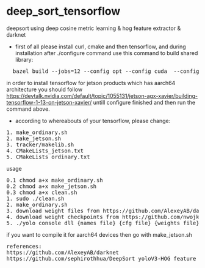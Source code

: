 # deep_sort_tensorflow

deepsort using deep cosine metric learning  &  hog feature extractor & darknet

- first of all please install curl, cmake and then tensorflow, and during installation after ./configure command use this command to build shared library:
<pre>
  bazel build --jobs=12 --config opt --config cuda  --config monolithic tensorflow:libtensorflow_cc.so
</pre>
in order to install tensorflow for jetson products which has aarch64 architecture you should follow https://devtalk.nvidia.com/default/topic/1055131/jetson-agx-xavier/building-tensorflow-1-13-on-jetson-xavier/ untill configure finished and then run the command above.

- according to whereabouts of your tensorflow, please change:
<pre>
1. make_ordinary.sh
2. make_jetson.sh
3. tracker/makelib.sh
4. CMakeLists_jetson.txt
5. CMakeLists_ordinary.txt
</pre>

usage 
<pre>
0.1 chmod a+x make_ordinary.sh
0.2 chmod a+x make_jetson.sh
0.3 chmod a+x clean.sh
1. sudo ./clean.sh
2. make_ordinary.sh
3. download weight files from https://github.com/AlexeyAB/darknet
4. download weight checkpoints from https://github.com/nwojke/deep_sort and put them in the folder  /model
5. ./yolo_console_dll {names file} {cfg file} {weights file} {video file or web_camera for web camera} {skip rate} {thresh} 
</pre>
if you want to compile it for aarch64 devices then go with make_jetson.sh
<pre>
references:
https://github.com/AlexeyAB/darknet
https://github.com/sephirothhua/DeepSort_yoloV3-HOG_feature
</pre>
